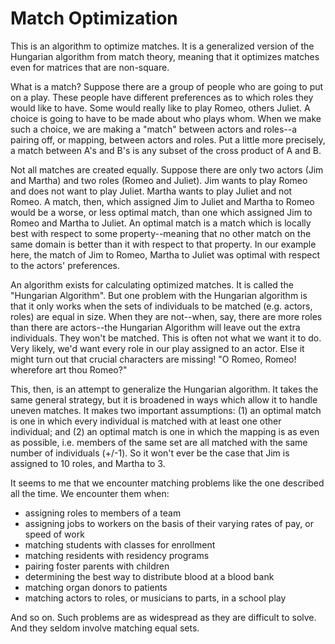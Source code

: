# Match Optimization

This is an algorithm to optimize matches. It is a generalized version of the Hungarian algorithm from match theory, meaning that it optimizes matches even for matrices that are non-square.

What is a match? Suppose there are a group of people who are going to put on a play. These people have different preferences as to which roles they would like to have. Some would really like to play Romeo, others Juliet. A choice is going to have to be made about who plays whom. When we make such a choice, we are making a "match" between actors and roles--a pairing off, or mapping, between actors and roles. Put a little more precisely, a match between A's and B's is any subset of the cross product of A and B.

Not all matches are created equally. Suppose there are only two actors (Jim and Martha) and two roles (Romeo and Juliet). Jim wants to play Romeo and does not want to play Juliet. Martha wants to play Juliet and not Romeo. A match, then, which assigned Jim to Juliet and Martha to Romeo would be a worse, or less optimal match, than one which assigned Jim to Romeo and Martha to Juliet. An optimal match is a match which is locally best with respect to some property--meaning that no other match on the same domain is better than it with respect to that property. In our example here, the match of Jim to Romeo, Martha to Juliet was optimal with respect to the actors' preferences.

An algorithm exists for calculating optimized matches. It is called the "Hungarian Algorithm". But one problem with the Hungarian algorithm is that it only works when the sets of individuals to be matched (e.g. actors, roles) are equal in size. When they are not--when, say, there are more roles than there are actors--the Hungarian Algorithm will leave out the extra individuals. They won't be matched. This is often not what we want it to do. Very likely, we'd want every role in our play assigned to an actor. Else it might turn out that crucial characters are missing! "O Romeo, Romeo! wherefore art thou Romeo?"

This, then, is an attempt to generalize the Hungarian algorithm. It takes the same general strategy, but it is broadened in ways which allow it to handle uneven matches. It makes two important assumptions: (1) an optimal match is one in which every individual is matched with at least one other individual; and (2) an optimal match is one in which the mapping is as even as possible, i.e. members of the same set are all matched with the same number of individuals (+/-1). So it won't ever be the case that Jim is assigned to 10 roles, and Martha to 3.

It seems to me that we encounter matching problems like the one described all the time. We encounter them when:
- assigning roles to members of a team
- assigning jobs to workers on the basis of their varying rates of pay, or speed of work
- matching students with classes for enrollment
- matching residents with residency programs
- pairing foster parents with children
- determining the best way to distribute blood at a blood bank
- matching organ donors to patients
- matching actors to roles, or musicians to parts, in a school play

And so on. Such problems are as widespread as they are difficult to solve. And they seldom involve matching equal sets.